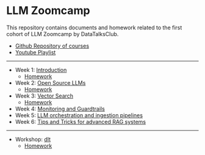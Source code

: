 # LLM Zoomcamp

This repository contains documents and homework related to the first cohort of LLM Zoomcamp by DataTalksClub.
- [Github Repository of courses](https://github.com/DataTalksClub/llm-zoomcamp)
- [Youtube Playlist](https://www.youtube.com/playlist?list=PL3MmuxUbc_hIB4fSqLy_0AfTjVLpgjV3R)

------------

- Week 1: [Introduction](https://github.com/cecilegltslmcs/llm-zoomcamp/tree/main/001-intro)
  - [Homework](https://github.com/cecilegltslmcs/llm-zoomcamp/tree/main/001-intro/homework)
- Week 2: [Open Source LLMs](https://github.com/cecilegltslmcs/llm-zoomcamp/tree/main/002-Open%20source%20LLM)
  - [Homework](https://github.com/cecilegltslmcs/llm-zoomcamp/tree/main/002-Open%20source%20LLM/homework)
- Week 3: [Vector Search](https://github.com/cecilegltslmcs/llm-zoomcamp/tree/main/003-Vector%20Search)
  -  [Homework](https://github.com/cecilegltslmcs/llm-zoomcamp/blob/main/003-Vector%20Search/homework/homework.ipynb)
- Week 4: [Monitoring and Guardtrails]()
- Week 5: [LLM orchestration and ingestion pipelines]()
- Week 6: [Tips and Tricks for advanced RAG systems]()


------------
- Workshop: [dlt](https://github.com/cecilegltslmcs/llm-zoomcamp/tree/main/Workshop%3A%20dlt)
  - [Homework]()

